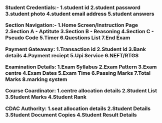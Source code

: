 <H3> Student Credentials:-
	1.student id
	2.student password
	3.student photo
	4.student email address
 	5.student answers
	
Section Navigation:- 
	1.Home Screen/Instruction Page
        2.Section A - Aptitute 
 	3.Section B - Reasoning
	4.Section C - Pseudo Code
 	5.Timer
  	6.Questions List
	7.End Exam

Payment Gateaway:
    1.Transaction id
    2.Student id
    3.Bank details
    4.Payment reciept
	5.Upi Service
 	6.NEFT/RTGS

Examination Details:
    1.Exam Syllabus
    2.Exam Pattern
    3.Exam centre
	4.Exam Dates
 	5.Exam Time
  	6.Passing Marks
   	7.Total Marks
    8.marking system

Course Coardinator:
    1.centre allocation details
	2.Student List
 	3.Student Marks
  	4.Student Rank

CDAC Authority:
    1.seat allocation details
	2.Student Details
 	3.Student Document Copies
  	4.Student Result Details
